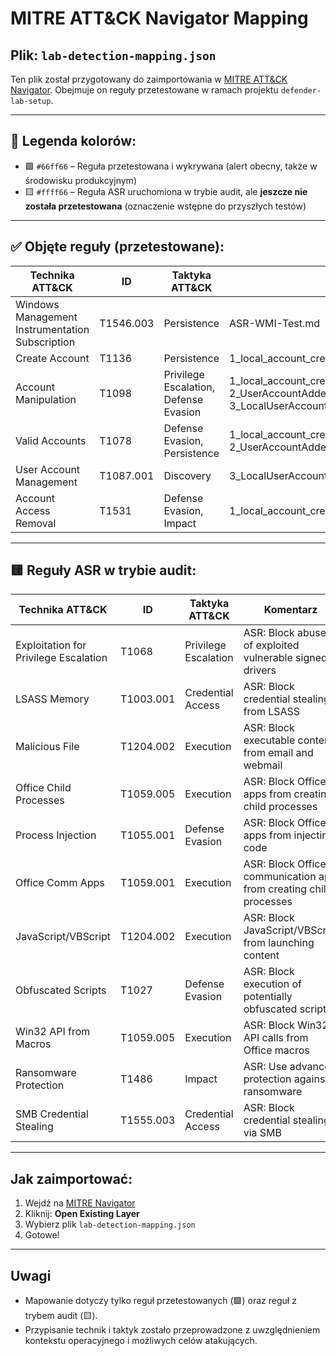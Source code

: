 # MITRE ATT&CK Navigator Mapping

## Plik: `lab-detection-mapping.json`

Ten plik został przygotowany do zaimportowania w [MITRE ATT&CK Navigator](https://mitre-attack.github.io/attack-navigator/). Obejmuje on reguły przetestowane w ramach projektu `defender-lab-setup`.

---

## 🎨 Legenda kolorów:

- 🟩 `#66ff66` – Reguła przetestowana i wykrywana (alert obecny, także w środowisku produkcyjnym)
- 🟨 `#ffff66` – Reguła ASR uruchomiona w trybie audit, ale **jeszcze nie została przetestowana** (oznaczenie wstępne do przyszłych testów)

---

## ✅ Objęte reguły (przetestowane):

| Technika ATT&CK | ID | Taktyka ATT&CK | Komentarz |
|------------------|----|----------------|-----------|
| Windows Management Instrumentation Subscription | T1546.003 | Persistence | ASR-WMI-Test.md |
| Create Account | T1136 | Persistence | 1_local_account_created_deleted.md |
| Account Manipulation | T1098 | Privilege Escalation, Defense Evasion | 1_local_account_created_deleted.md, 2_UserAccountAddedToLocalGroup_RemovedFromLocalGroup.md, 3_LocalUserAccountModified.md |
| Valid Accounts | T1078 | Defense Evasion, Persistence | 1_local_account_created_deleted.md, 2_UserAccountAddedToLocalGroup_RemovedFromLocalGroup.md |
| User Account Management | T1087.001 | Discovery | 3_LocalUserAccountModified.md |
| Account Access Removal | T1531 | Defense Evasion, Impact | 1_local_account_created_deleted.md |

---

## 🟨 Reguły ASR w trybie audit:

| Technika ATT&CK | ID | Taktyka ATT&CK | Komentarz |
|------------------|----|----------------|-----------|
| Exploitation for Privilege Escalation | T1068 | Privilege Escalation | ASR: Block abuse of exploited vulnerable signed drivers |
| LSASS Memory | T1003.001 | Credential Access | ASR: Block credential stealing from LSASS |
| Malicious File | T1204.002 | Execution | ASR: Block executable content from email and webmail |
| Office Child Processes | T1059.005 | Execution | ASR: Block Office apps from creating child processes |
| Process Injection | T1055.001 | Defense Evasion | ASR: Block Office apps from injecting code |
| Office Comm Apps | T1059.001 | Execution | ASR: Block Office communication app from creating child processes |
| JavaScript/VBScript | T1204.002 | Execution | ASR: Block JavaScript/VBScript from launching content |
| Obfuscated Scripts | T1027 | Defense Evasion | ASR: Block execution of potentially obfuscated scripts |
| Win32 API from Macros | T1059.005 | Execution | ASR: Block Win32 API calls from Office macros |
| Ransomware Protection | T1486 | Impact | ASR: Use advanced protection against ransomware |
| SMB Credential Stealing | T1555.003 | Credential Access | ASR: Block credential stealing via SMB |

---

##  Jak zaimportować:

1. Wejdź na [MITRE Navigator](https://mitre-attack.github.io/attack-navigator/)
2. Kliknij: **Open Existing Layer**
3. Wybierz plik `lab-detection-mapping.json`
4. Gotowe!

---

##  Uwagi

- Mapowanie dotyczy tylko reguł przetestowanych (🟩) oraz reguł z trybem audit (🟨).
- Przypisanie technik i taktyk zostało przeprowadzone z uwzględnieniem kontekstu operacyjnego i możliwych celów atakujących.
